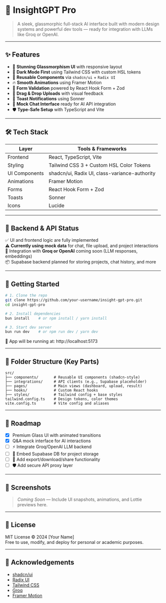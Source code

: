 # 🧠 InsightGPT Pro

> A sleek, glassmorphic full-stack AI interface built with modern design systems and powerful dev tools — ready for integration with LLMs like Groq or OpenAI.

---

## ✨ Features

- 💎 **Stunning Glassmorphism UI** with responsive layout
- 🌙 **Dark Mode First** using Tailwind CSS with custom HSL tokens
- 🧱 **Reusable Components** via `shadcn/ui` + `Radix UI`
- 🔥 **Smooth Animations** using Framer Motion
- 🧾 **Form Validation** powered by React Hook Form + Zod
- 📁 **Drag & Drop Uploads** with visual feedback
- 🔔 **Toast Notifications** using Sonner
- 🧪 **Mock Chat Interface** ready for AI API integration
- 🛡️ **Type-Safe Setup** with TypeScript and Vite

---

## 🛠️ Tech Stack

| Layer        | Tools & Frameworks                              |
|--------------|--------------------------------------------------|
| Frontend     | React, TypeScript, Vite                         |
| Styling      | Tailwind CSS 3 + Custom HSL Color Tokens        |
| UI Components| shadcn/ui, Radix UI, class-variance-authority   |
| Animations   | Framer Motion                                   |
| Forms        | React Hook Form + Zod                           |
| Toasts       | Sonner                                          |
| Icons        | Lucide                                          |

---

## 🚧 Backend & API Status

✅ UI and frontend logic are fully implemented  
⚠️ **Currently using mock data** for chat, file upload, and project interactions  
🧠 Integration with **Groq or OpenAI** coming soon (LLM responses, embeddings)  
📦 Supabase backend planned for storing projects, chat history, and more

---

## 🚀 Getting Started

```bash
# 1. Clone the repo
git clone https://github.com/your-username/insight-gpt-pro.git
cd insight-gpt-pro

# 2. Install dependencies
bun install    # or npm install / yarn install

# 3. Start dev server
bun run dev    # or npm run dev / yarn dev
```

🔗 App will be running at: http://localhost:5173

---

## 📁 Folder Structure (Key Parts)

```
src/
├── components/       # Reusable UI components (shadcn-style)
├── integrations/     # API clients (e.g., Supabase placeholder)
├── pages/            # Main views (dashboard, upload, result)
├── hooks/            # Custom React hooks
├── styles/           # Tailwind config + base styles
tailwind.config.ts    # Design tokens, color themes
vite.config.ts        # Vite config and aliases
```

---

## 🧭 Roadmap

- [x] Premium Glass UI with animated transitions
- [x] Q&A mock interface for AI interactions
- [ ] ⚡ Integrate Groq/OpenAI LLM backend
- [ ] 🧠 Embed Supabase DB for project storage
- [ ] 📄 Add export/download/share functionality
- [ ] 🛡️ Add secure API proxy layer

---

## 📸 Screenshots

> _Coming Soon_ — Include UI snapshots, animations, and Lottie previews here.

---

## 📄 License

MIT License © 2024 [Your Name]  
Free to use, modify, and deploy for personal or academic purposes.

---

## 🙏 Acknowledgements

- [shadcn/ui](https://ui.shadcn.com/)
- [Radix UI](https://www.radix-ui.com/)
- [Tailwind CSS](https://tailwindcss.com/)
- [Groq](https://groq.com/)
- [Framer Motion](https://www.framer.com/motion/)
